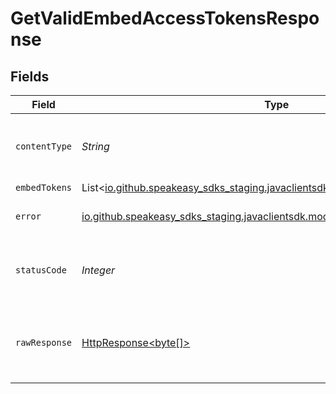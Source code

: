 # GetValidEmbedAccessTokensResponse


## Fields

| Field                                                                                                                    | Type                                                                                                                     | Required                                                                                                                 | Description                                                                                                              |
| ------------------------------------------------------------------------------------------------------------------------ | ------------------------------------------------------------------------------------------------------------------------ | ------------------------------------------------------------------------------------------------------------------------ | ------------------------------------------------------------------------------------------------------------------------ |
| `contentType`                                                                                                            | *String*                                                                                                                 | :heavy_check_mark:                                                                                                       | HTTP response content type for this operation                                                                            |
| `embedTokens`                                                                                                            | List<[io.github.speakeasy_sdks_staging.javaclientsdk.models.shared.EmbedToken](../../models/shared/EmbedToken.md)>       | :heavy_minus_sign:                                                                                                       | OK                                                                                                                       |
| `error`                                                                                                                  | [io.github.speakeasy_sdks_staging.javaclientsdk.models.shared.Error](../../models/shared/Error.md)                       | :heavy_minus_sign:                                                                                                       | Default error response                                                                                                   |
| `statusCode`                                                                                                             | *Integer*                                                                                                                | :heavy_check_mark:                                                                                                       | HTTP response status code for this operation                                                                             |
| `rawResponse`                                                                                                            | [HttpResponse<byte[]>](https://docs.oracle.com/en/java/javase/11/docs/api/java.net.http/java/net/http/HttpResponse.html) | :heavy_check_mark:                                                                                                       | Raw HTTP response; suitable for custom response parsing                                                                  |